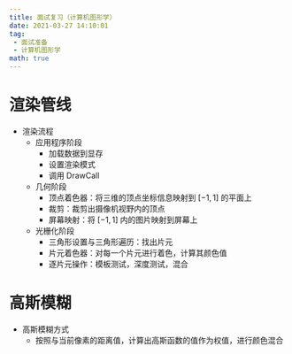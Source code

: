 ```yaml
---
title: 面试复习（计算机图形学）
date: 2021-03-27 14:10:01
tag:
 - 面试准备
 - 计算机图形学
math: true
---
```


# 渲染管线
 - 渲染流程
     * 应用程序阶段
         + 加载数据到显存
         + 设置渲染模式
         + 调用 DrawCall
     * 几何阶段
         + 顶点着色器：将三维的顶点坐标信息映射到 $[-1, 1]$ 的平面上
         + 裁剪：裁剪出摄像机视野内的顶点
         + 屏幕映射：将 $[-1, 1]$ 内的图片映射到屏幕上
     * 光栅化阶段
         + 三角形设置与三角形遍历：找出片元
         + 片元着色器：对每一个片元进行着色，计算其颜色值
         + 逐片元操作：模板测试，深度测试，混合

# 高斯模糊
 - 高斯模糊方式
     * 按照与当前像素的距离值，计算出高斯函数的值作为权值，进行颜色混合
